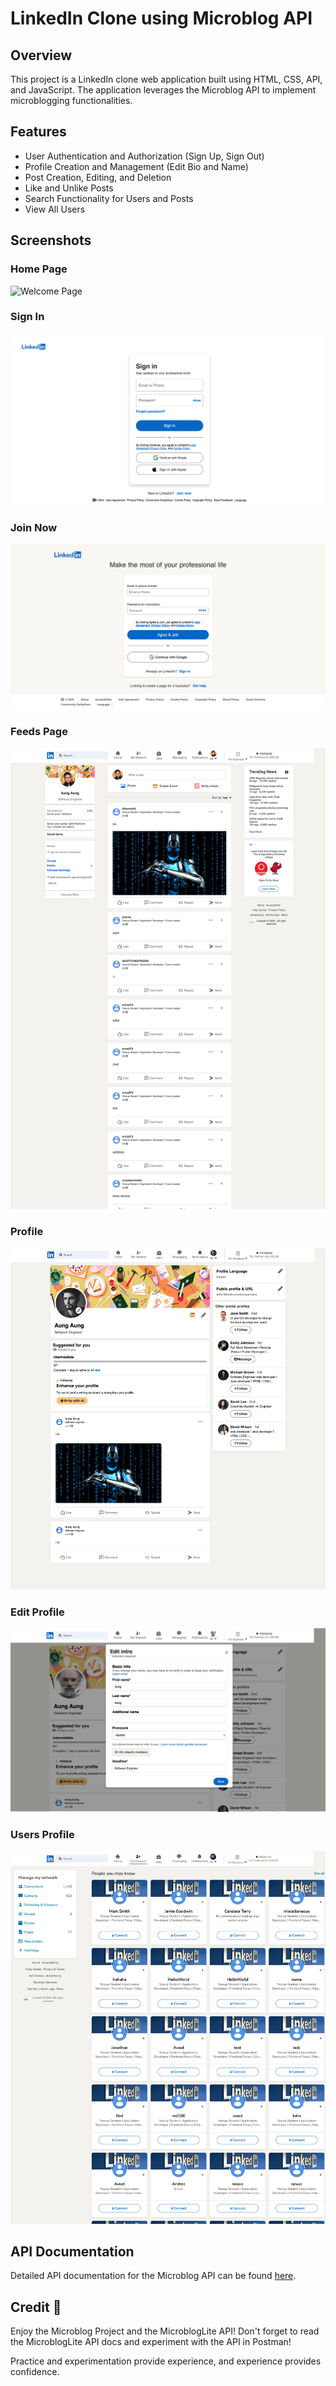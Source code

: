 # LinkedIn Clone using Microblog API

## Overview

This project is a LinkedIn clone web application built using HTML, CSS, API, and JavaScript. The application leverages the Microblog API to implement microblogging functionalities.

## Features

- User Authentication and Authorization (Sign Up, Sign Out)
- Profile Creation and Management (Edit Bio and Name)
- Post Creation, Editing, and Deletion
- Like and Unlike Posts
- Search Functionality for Users and Posts
- View All Users

## Screenshots

### Home Page

![Welcome Page](screenshots/welcome.png)

### Sign In

![Sign In](screenshots/sign-in.png)

### Join Now

![Login](screenshots/join-now.png)

### Feeds Page

![Login](screenshots/feed.jpeg)

### Profile

![Login](screenshots/profile.png)

### Edit Profile

![Login](screenshots/edit-profile.jpeg)

### Users Profile

![Login](screenshots/user.jpeg)

## API Documentation

Detailed API documentation for the Microblog API can be found [here](http://microbloglite.us-east-2.elasticbeanstalk.com/docs/).


## Credit 📜

Enjoy the Microblog Project and the MicroblogLite API! Don't forget to read the MicroblogLite API docs and experiment with the API in Postman!

Practice and experimentation provide experience, and experience provides confidence.
